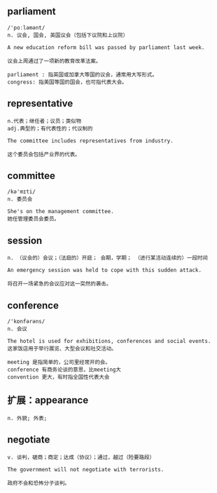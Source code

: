 ## parliament
```
/'pɑːləmənt/
n. 议会, 国会, 英国议会（包括下议院和上议院）

A new education reform bill was passed by parliament last week.

议会上周通过了一项新的教育改革法案。

parliament : 指英国或加拿大等国的议会，通常用大写形式。
congress: 指美国等国的国会，也可指代表大会。
```

## representative
```
n.代表；继任者；议员；类似物
adj.典型的；有代表性的；代议制的

The committee includes representatives from industry.

这个委员会包括产业界的代表。
```

## committee
```
/kə'mɪti/
n. 委员会

She's on the management committee.
她任管理委员会委员。
```

## session
```
n. （议会的）会议；（法庭的）开庭； 会期，学期； （进行某活动连续的）一段时间

An emergency session was held to cope with this sudden attack.

将召开一场紧急的会议应对这一突然的袭击。
```

## conference
```
/'kɒnfərəns/
n. 会议

The hotel is used for exhibitions, conferences and social events.
这家饭店用于举行展览、大型会议和社交活动。

meeting 是指简单的，公司里经常开的会。
conference 有商务论谈的意思，比meeting大
convention 更大，有时指全国性代表大会
```

## 扩展：appearance
```
n. 外貌; 外表;
```

## negotiate
```
v. 谈判，磋商；商定；达成（协议）；通过，越过（险要路段）

The government will not negotiate with terrorists.

政府不会和恐怖分子谈判。
```
